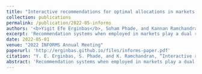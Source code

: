 ```yaml
---
title: "Interactive recommendations for optimal allocations in markets with constraints"
collection: publications
permalink: /publication/2022-05-informs
authors: '<b>Yigit Efe Erginbas</b>, Soham Phade, and Kannan Ramchandran'
excerpt: 'Recommendation systems when employed in markets play a dual role: they assist users in selecting their most desired items from a large pool and they help in allocating a limited number of items to the users who desire them the most. Despite the prevalence of capacity constraints on allocations in many real-world recommendation settings, a principled way of incorporating them in the design of these systems has been lacking. Motivated by this, we propose an interactive framework where the system provider can enhance the quality of recommendations to the users by opportunistically exploring allocations that maximize user rewards and respect the capacity constraints using appropriate pricing mechanisms.'
date: 2022-05-01
venue: "2022 INFORMS Annual Meeting"
paperurl: 'http://erginbas.github.io/files/informs-paper.pdf'
citation: "Y. E. Erginbas, S. Phade, and K. Ramchandran, “Interactive recommendations for optimal allocations in markets with constraints,” presented at 2022 INFORMS Annual Meeting, May 2022, arXiv:2207.04143."
abstract: 'Recommendation systems when employed in markets play a dual role: they assist users in selecting their most desired items from a large pool and they help in allocating a limited number of items to the users who desire them the most. Despite the prevalence of capacity constraints on allocations in many real-world recommendation settings, a principled way of incorporating them in the design of these systems has been lacking. Motivated by this, we propose an interactive framework where the system provider can enhance the quality of recommendations to the users by opportunistically exploring allocations that maximize user rewards and respect the capacity constraints using appropriate pricing mechanisms. We model the problem as an instance of a low-rank combinatorial multi-armed bandit problem with selection constraints on the arms. We employ an integrated approach using techniques from collaborative filtering, combinatorial bandits, and optimal resource allocation to provide an algorithm that provably achieves sub-linear regret. Empirical studies on synthetic and real-world data also demonstrate the effectiveness and performance of our approach.'
---
```

